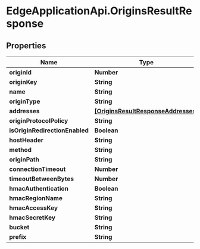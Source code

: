 # EdgeApplicationApi.OriginsResultResponse

## Properties

Name | Type | Description | Notes
------------ | ------------- | ------------- | -------------
**originId** | **Number** |  | 
**originKey** | **String** |  | 
**name** | **String** |  | 
**originType** | **String** |  | 
**addresses** | [**[OriginsResultResponseAddresses]**](OriginsResultResponseAddresses.md) |  | 
**originProtocolPolicy** | **String** |  | 
**isOriginRedirectionEnabled** | **Boolean** |  | 
**hostHeader** | **String** |  | 
**method** | **String** |  | 
**originPath** | **String** |  | 
**connectionTimeout** | **Number** |  | 
**timeoutBetweenBytes** | **Number** |  | 
**hmacAuthentication** | **Boolean** |  | 
**hmacRegionName** | **String** |  | 
**hmacAccessKey** | **String** |  | 
**hmacSecretKey** | **String** |  | 
**bucket** | **String** |  | [optional] 
**prefix** | **String** |  | [optional] 


